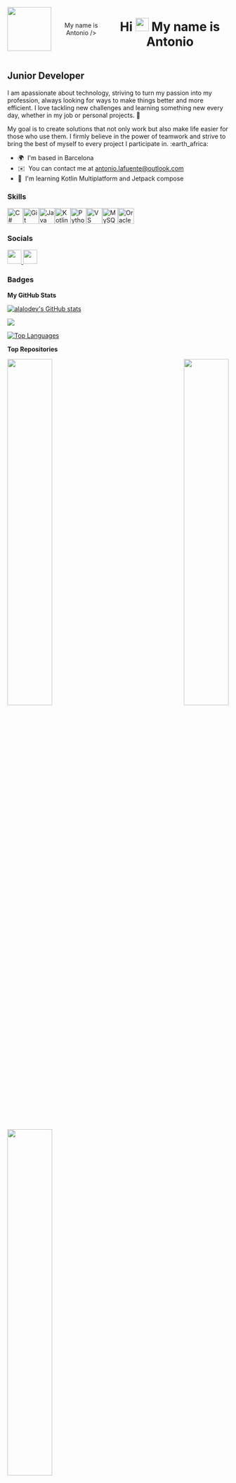 <div align="center" style="display: flex; justify-content: center; align-items: center; gap: 10px;">
  <img src="https://media0.giphy.com/media/v1.Y2lkPTc5MGI3NjExOXljeXE5YnJ2a2l4ZTh1NWRoMzdycDk1Zml5ZGdnbTl4YnBleTJzcSZlcD12MV9pbnRlcm5hbF9naWZfYnlfaWQmY3Q9cw/vTNWp0OA3qg9dBzhog/giphy.webp" width="100" Hi <img src="https://user-images.githubusercontent.com/18350557/176309783-0785949b-9127-417c-8b55-ab5a4333674e.gif" width="30" /> My name is Antonio />
  <h1>Hi <img src="https://user-images.githubusercontent.com/18350557/176309783-0785949b-9127-417c-8b55-ab5a4333674e.gif" width="30" /> My name is Antonio</h1>
</div>

Junior Developer
----------------

I am apassionate about technology, striving to turn my passion into my profession, always looking for ways to make things better and more efficient. I love tackling new challenges and learning something new every day, whether in my job or personal projects. :wrench:

My goal is to create solutions that not only work but also make life easier for those who use them. I firmly believe in the power of teamwork and strive to bring the best of myself to every project I participate in. :earth\_africa:

* 🌍  I'm based in Barcelona
* ✉️  You can contact me at [antonio.lafuente@outlook.com](mailto:antonio.lafuente@outlook.com)
* 🧠  I'm learning Kotlin Multiplatform and Jetpack compose

### Skills


<p align="left">
<a href="https://docs.microsoft.com/en-us/dotnet/csharp/" target="_blank" rel="noreferrer"><img src="https://raw.githubusercontent.com/danielcranney/readme-generator/main/public/icons/skills/csharp-colored.svg" width="36" height="36" alt="C#" /></a><a href="https://git-scm.com/" target="_blank" rel="noreferrer"><img src="https://raw.githubusercontent.com/danielcranney/readme-generator/main/public/icons/skills/git-colored.svg" width="36" height="36" alt="Git" /></a><a href="https://www.oracle.com/java/" target="_blank" rel="noreferrer"><img src="https://raw.githubusercontent.com/danielcranney/readme-generator/main/public/icons/skills/java-colored.svg" width="36" height="36" alt="Java" /></a><a href="https://kotlinlang.org/" target="_blank" rel="noreferrer"><img src="https://raw.githubusercontent.com/danielcranney/readme-generator/main/public/icons/skills/kotlin-colored.svg" width="36" height="36" alt="Kotlin" /></a><a href="https://www.python.org/" target="_blank" rel="noreferrer"><img src="https://raw.githubusercontent.com/danielcranney/readme-generator/main/public/icons/skills/python-colored.svg" width="36" height="36" alt="Python" /></a><a href="https://code.visualstudio.com/" target="_blank" rel="noreferrer"><img src="https://raw.githubusercontent.com/danielcranney/readme-generator/main/public/icons/skills/visualstudiocode.svg" width="36" height="36" alt="VS Code" /></a><a href="https://www.mysql.com/" target="_blank" rel="noreferrer"><img src="https://raw.githubusercontent.com/danielcranney/readme-generator/main/public/icons/skills/mysql-colored.svg" width="36" height="36" alt="MySQL" /></a><a href="https://www.oracle.com/uk/index.html" target="_blank" rel="noreferrer"><img src="https://raw.githubusercontent.com/danielcranney/readme-generator/main/public/icons/skills/oracle-colored.svg" width="36" height="36" alt="Oracle" /></a>
</p>


### Socials

<p align="left"> <a href="https://www.github.com/alalodev" target="_blank" rel="noreferrer"> <picture> <source media="(prefers-color-scheme: dark)" srcset="https://raw.githubusercontent.com/danielcranney/readme-generator/main/public/icons/socials/github-dark.svg" /> <source media="(prefers-color-scheme: light)" srcset="https://raw.githubusercontent.com/danielcranney/readme-generator/main/public/icons/socials/github.svg" /> <img src="https://raw.githubusercontent.com/danielcranney/readme-generator/main/public/icons/socials/github.svg" width="32" height="32" /> </picture> </a> <a href="https://www.linkedin.com/in/antonio-lafuente" target="_blank" rel="noreferrer"> <picture> <source media="(prefers-color-scheme: dark)" srcset="https://raw.githubusercontent.com/danielcranney/readme-generator/main/public/icons/socials/linkedin-dark.svg" /> <source media="(prefers-color-scheme: light)" srcset="https://raw.githubusercontent.com/danielcranney/readme-generator/main/public/icons/socials/linkedin.svg" /> <img src="https://raw.githubusercontent.com/danielcranney/readme-generator/main/public/icons/socials/linkedin.svg" width="32" height="32" /> </picture> </a></p>

### Badges

<b>My GitHub Stats</b>

<a href="http://www.github.com/alalodev"><img src="https://github-readme-stats.vercel.app/api?username=alalodev&show_icons=true&hide=&count_private=true&title_color=6366f1&text_color=ffffff&icon_color=f97316&bg_color=1c1917&hide_border=true&show_icons=true" alt="alalodev's GitHub stats" /></a>

<a href="http://www.github.com/alalodev"><img src="https://github-readme-streak-stats.herokuapp.com/?user=alalodev&stroke=ffffff&background=1c1917&ring=6366f1&fire=6366f1&currStreakNum=ffffff&currStreakLabel=6366f1&sideNums=ffffff&sideLabels=ffffff&dates=ffffff&hide_border=true" /></a>

<a href="https://github.com/alalodev" align="left"><img src="https://github-readme-stats.vercel.app/api/top-langs/?username=alalodev&langs_count=10&title_color=6366f1&text_color=ffffff&icon_color=f97316&bg_color=1c1917&hide_border=true&locale=en&custom_title=Top%20%Languages" alt="Top Languages" /></a>

<b>Top Repositories</b>

<div width="100%" align="center"><a href="https://github.com/alalodev/ByteBuiders" align="left"><img align="left" width="45%" src="https://github-readme-stats.vercel.app/api/pin/?username=alalodev&repo=ByteBuiders&title_color=6366f1&text_color=ffffff&icon_color=f97316&bg_color=1c1917&hide_border=true&locale=en" /></a><a href="https://github.com/alalodev/SistemaVenta" align="right"><img align="right" width="45%" src="https://github-readme-stats.vercel.app/api/pin/?username=alalodev&repo=SistemaVenta&title_color=6366f1&text_color=ffffff&icon_color=f97316&bg_color=1c1917&hide_border=true&locale=en" /></a></div><br /><br /><br /><br /><br /><br /><br />

<div width="100%" align="center"><a href="https://github.com/alalodev/HoroscoApp" align="left"><img align="left" width="45%" src="https://github-readme-stats.vercel.app/api/pin/?username=alalodev&repo=HoroscoApp&title_color=6366f1&text_color=ffffff&icon_color=f97316&bg_color=1c1917&hide_border=true&locale=en" /></a></div>
